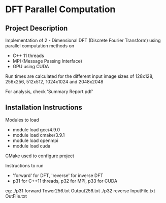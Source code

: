 # DFT Parallel Computation
## Project Description
Implementation of 2 - Dimensional DFT (Discrete Fourier Transform) using parallel computation methods on
- C++ 11 threads
- MPI (Message Passing Interface)
- GPU using CUDA

Run times are calculated for the different input image sizes of 128x128, 256x256, 512x512, 1024x1024 and 2048x2048

For analysis, check 'Summary Report.pdf'

## Installation Instructions

Modules to load 
- module load gcc/4.9.0
- module load cmake/3.9.1
- module load openmpi
- module load cuda

CMake used to configure project

Instructions to run
- 'forward' for DFT, 'reverse' for inverse DFT
- p31 for C++11 threads, p32 for MPI, p33 for CUDA

eg:
./p31 forward Tower256.txt Output256.txt
./p32 reverse InputFile.txt OutFile.txt
